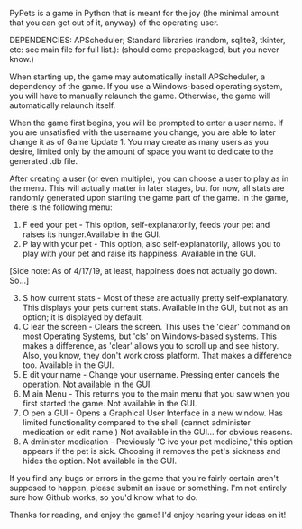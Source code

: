 PyPets is a game in Python that is meant for the joy (the minimal amount that you can get out of it, anyway) of the operating user.

DEPENDENCIES:
APScheduler;
Standard libraries (random, sqlite3, tkinter, etc: see main file for full list.): (should come prepackaged, but you never know.)

When starting up, the game may automatically install APScheduler, a dependency of the game.
If you use a Windows-based operating system, you will have to manually relaunch the game.
Otherwise, the game will automatically relaunch itself.

When the game first begins, you will be prompted to enter a user name.
If you are unsatisfied with the username you change, you are able to later change it as of Game Update 1. You may create as many users as you desire, limited only by the amount of space you want to dedicate to the generated .db file.

After creating a user (or even multiple), you can choose a user to play as in the menu.
This will actually matter in later stages, but for now, all stats are randomly generated upon starting the game part of the game.
In the game, there is the following menu:

1. F eed your pet - This option, self-explanatorily, feeds your pet and raises its hunger.Available in the GUI.
2. P lay with your pet - This option, also self-explanatorily, allows you to play with your pet and raise its happiness. Available in the GUI.

[Side note: As of 4/17/19, at least, happiness does not actually go down. So...]

3. S how current stats - Most of these are actually pretty self-explanatory. This displays your pets current stats. Available in the GUI, but not as an option; it is displayed by default.
4. C lear the screen - Clears the screen. This uses the 'clear' command on most Operating Systems, but 'cls' on Windows-based systems. This makes a difference, as 'clear' allows you to scroll up and see history. Also, you know, they don't work cross platform. That makes a difference too. Available in the GUI.
5. E dit your name - Change your username. Pressing enter cancels the operation. Not available in the GUI.
6. M ain Menu - This returns you to the main menu that you saw when you first started the game. Not available in the GUI.
7. O pen a GUI - Opens a Graphical User Interface in a new window. Has limited functionality compared to the shell (cannot administer medication or edit name.) Not available in the GUI... for obvious reasons.
8. A dminister medication - Previously 'G ive your pet medicine,' this option appears if the pet is sick. Choosing it removes the pet's sickness and hides the option. Not available in the GUI.

If you find any bugs or errors in the game that you're fairly certain aren't supposed to happen, please submit an issue or something.
I'm not entirely sure how Github works, so you'd know what to do.

Thanks for reading, and enjoy the game! I'd enjoy hearing your ideas on it!
